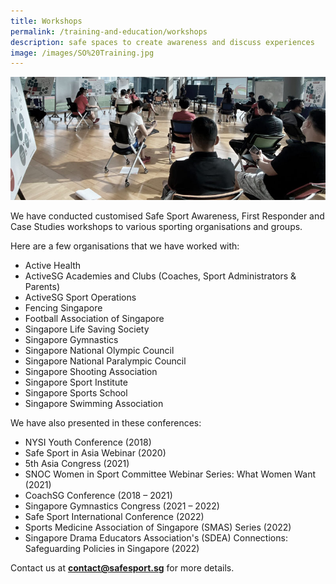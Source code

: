 ```yaml
---
title: Workshops
permalink: /training-and-education/workshops
description: safe spaces to create awareness and discuss experiences
image: /images/SO%20Training.jpg
---
```

![Alt text for image on Isomer site](/images/workshops.jpg)

We have conducted customised Safe Sport Awareness, First Responder and Case Studies workshops to various sporting organisations
and groups.

Here are a few organisations that we have worked with:
* Active Health
* ActiveSG Academies and Clubs (Coaches, Sport Administrators & Parents)
* ActiveSG Sport Operations 
* Fencing Singapore
* Football Association of Singapore
* Singapore Life Saving Society
* Singapore Gymnastics
* Singapore National Olympic Council
* Singapore National Paralympic Council 
* Singapore Shooting Association
* Singapore Sport Institute
* Singapore Sports School
* Singapore Swimming Association


We have also presented in these conferences:
*   NYSI Youth Conference (2018)
*   Safe Sport in Asia Webinar (2020)
*   5th Asia Congress (2021)
*   SNOC Women in Sport Committee Webinar Series: What Women Want (2021)
*   CoachSG Conference (2018 – 2021)
*   Singapore Gymnastics Congress (2021 – 2022)
*   Safe Sport International Conference (2022)
*   Sports Medicine Association of Singapore (SMAS) Series (2022)
*   Singapore Drama Educators Association's (SDEA) Connections: Safeguarding Policies in Singapore (2022)

Contact us at **contact@safesport.sg** for more details.